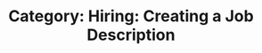---
layout: category
title: 'Category: Hiring: Creating a Job Description'
tag: hiring,creating_a_job_description
---